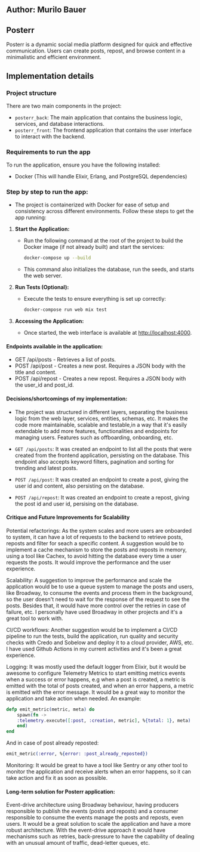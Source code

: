## Author: Murilo Bauer

## Posterr

Posterr is a dynamic social media platform designed for quick and effective communication. Users can create posts, repost, and browse content in a minimalistic and efficient environment.

## Implementation details

### Project structure

There are two main components in the project:

- `posterr_back`: The main application that contains the business logic, services, and database interactions.
- `posterr_front`: The frontend application that contains the user interface to interact with the backend.

### Requirements to run the app

To run the application, ensure you have the following installed:

- Docker (This will handle Elixir, Erlang, and PostgreSQL dependencies)

### Step by step to run the app:

- The project is containerized with Docker for ease of setup and consistency across different environments. Follow these steps to get the app running:

1. **Start the Application:**

   - Run the following command at the root of the project to build the Docker image (if not already built) and start the services:

     ```sh
     docker-compose up --build
     ```

   - This command also initializes the database, run the seeds, and starts the web server.

2. **Run Tests (Optional):**

   - Execute the tests to ensure everything is set up correctly:

     ```sh
     docker-compose run web mix test
     ```

3. **Accessing the Application:**
   - Once started, the web interface is available at [http://localhost:4000](http://localhost:4000).

#### Endpoints available in the application:

- GET /api/posts - Retrieves a list of posts.
- POST /api/post - Creates a new post. Requires a JSON body with the title and content.
- POST /api/repost - Creates a new repost. Requires a JSON body with the user_id and post_id.

#### Decisions/shortcomings of my implementation:

- The project was structured in different layers, separating the business logic from the web layer, services, entities, schemas, etc. It makes the code more maintainable, scalable and testable,in a way that it's easily extendable to add more features, functionalities and endpoints for managing users. Features such as offboarding, onboarding, etc.

- `GET /api/posts`: It was created an endpoint to list all the posts that were created from the frontend application, persisting on the database. This endpoint also accepts keyword filters, pagination and sorting for trending and latest posts.
- `POST /api/post`: It was created an endpoint to create a post, giving the user id and content, also persisting on the database.
- `POST /api/repost`: It was created an endpoint to create a repost, giving the post id and user id, persising on the database.

#### Critique and Future Improvements for Scalability

Potential refactorings: As the system scales and more users are onboarded to system, it can have a lot of requests to the backend to retrieve posts, reposts and filter for seach a specific content. A suggestion would be to implement a cache mechanism to store the posts and reposts in memory, using a tool like Cachex, to avoid hitting the database every time a user requests the posts. It would improve the performance and the user experience.

Scalability: A suggestion to improve the performance and scale the application would be to use a queue system to manage the posts and users, like Broadway, to consume the events and process them in the background, so the user doesn't need to wait for the response of the request to see the posts. Besides that, it would have more control over the retries in case of failure, etc. I personally have used Broadway in other projects and it's a great tool to work with.

CI/CD workflows: Another suggestion would be to implement a CI/CD pipeline to run the tests, build the application, run quality and security checks with Credo and Sobelow and deploy it to a cloud provider, AWS, etc. I have used Github Actions in my current activities and it's been a great experience.

Logging: It was mostly used the default logger from Elixir, but it would be awesome to configure Telemetry Metrics to start emitting metrics events when a success or error happens, e.g when a post is created, a metric is emitted with the total of posts created, and when an error happens, a metric is emitted with the error message. It would be a great way to monitor the application and take action when needed. An example:

```elixir
defp emit_metric(metric, meta) do
    spawn(fn ->
    :telemetry.execute([:post, :creation, metric], %{total: 1}, meta)
    end)
end
```

And in case of post already reposted:

```elixir
emit_metric(:error, %{error: :post_already_reposted})
```

Monitoring: It would be great to have a tool like Sentry or any other tool to monitor the application and receive alerts when an error happens, so it can take action and fix it as soon as possible.

#### Long-term solution for Posterr application:

Event-drive architecture using Broadway behaviour, having producers responsible to publish the events (posts and reposts) and a consumer responsible to consume the events manage the posts and reposts, even users. It would be a great solution to scale the application and have a more robust architecture. With the event-drive approach it would have mechanisms such as retries, back-pressure to have the capability of dealing with an unusual amount of traffic, dead-letter queues, etc.
